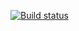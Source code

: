 [![Build status](https://ci.appveyor.com/api/projects/status/mfa3j1hytfyfjggq?svg=true)](https://ci.appveyor.com/project/OftinaAleksandra/hw-3-1)
